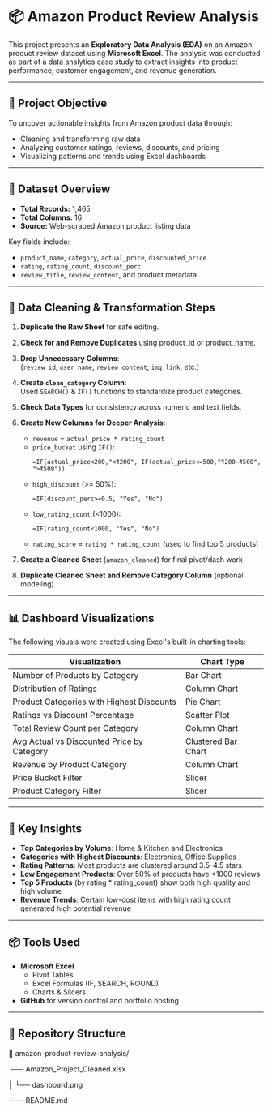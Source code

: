 
# 📦 Amazon Product Review Analysis

This project presents an **Exploratory Data Analysis (EDA)** on an Amazon product review dataset using **Microsoft Excel**. The analysis was conducted as part of a data analytics case study to extract insights into product performance, customer engagement, and revenue generation.

---

## 🧠 Project Objective

To uncover actionable insights from Amazon product data through:
- Cleaning and transforming raw data
- Analyzing customer ratings, reviews, discounts, and pricing
- Visualizing patterns and trends using Excel dashboards

---

## 📁 Dataset Overview

- **Total Records:** 1,465
- **Total Columns:** 16
- **Source:** Web-scraped Amazon product listing data

Key fields include:
- `product_name`, `category`, `actual_price`, `discounted_price`
- `rating`, `rating_count`, `discount_perc`
- `review_title`, `review_content`, and product metadata

---

## 🧹 Data Cleaning & Transformation Steps

1. **Duplicate the Raw Sheet** for safe editing.
2. **Check for and Remove Duplicates** using product_id or product_name.
3. **Drop Unnecessary Columns**:  
   (`review_id`, `user_name`, `review_content`, `img_link`, etc.)
4. **Create `clean_category` Column**:  
   Used `SEARCH()` & `IF()` functions to standardize product categories.
5. **Check Data Types** for consistency across numeric and text fields.
6. **Create New Columns for Deeper Analysis**:
   - `revenue` = `actual_price * rating_count`
   - `price_bucket` using `IF()`:
     ```excel
     =IF(actual_price<200,"<₹200", IF(actual_price<=500,"₹200–₹500", ">₹500"))
     ```
   - `high_discount` (>= 50%):
     ```excel
     =IF(discount_perc>=0.5, "Yes", "No")
     ```
   - `low_rating_count` (<1000):
     ```excel
     =IF(rating_count<1000, "Yes", "No")
     ```
   - `rating_score` = `rating * rating_count` (used to find top 5 products)

7. **Create a Cleaned Sheet** (`amazon_cleaned`) for final pivot/dash work
8. **Duplicate Cleaned Sheet and Remove Category Column** (optional modeling)

---

## 📊 Dashboard Visualizations

The following visuals were created using Excel's built-in charting tools:

| Visualization | Chart Type |
|---------------|------------|
| Number of Products by Category | Bar Chart |
| Distribution of Ratings | Column Chart |
| Product Categories with Highest Discounts | Pie Chart |
| Ratings vs Discount Percentage | Scatter Plot |
| Total Review Count per Category | Column Chart |
| Avg Actual vs Discounted Price by Category | Clustered Bar Chart |
| Revenue by Product Category | Column Chart |
| Price Bucket Filter | Slicer |
| Product Category Filter | Slicer |

---

## 🧩 Key Insights

- **Top Categories by Volume**: Home & Kitchen and Electronics
- **Categories with Highest Discounts**: Electronics, Office Supplies
- **Rating Patterns**: Most products are clustered around 3.5–4.5 stars
- **Low Engagement Products**: Over 50% of products have <1000 reviews
- **Top 5 Products** (by rating * rating_count) show both high quality and high volume
- **Revenue Trends**: Certain low-cost items with high rating count generated high potential revenue

---

## 📦 Tools Used

- **Microsoft Excel**
  - Pivot Tables
  - Excel Formulas (IF, SEARCH, ROUND)
  - Charts & Slicers
- **GitHub** for version control and portfolio hosting

---

## 📁 Repository Structure

📂 amazon-product-review-analysis/

├── Amazon_Project_Cleaned.xlsx

│ └── dashboard.png

└── README.md
